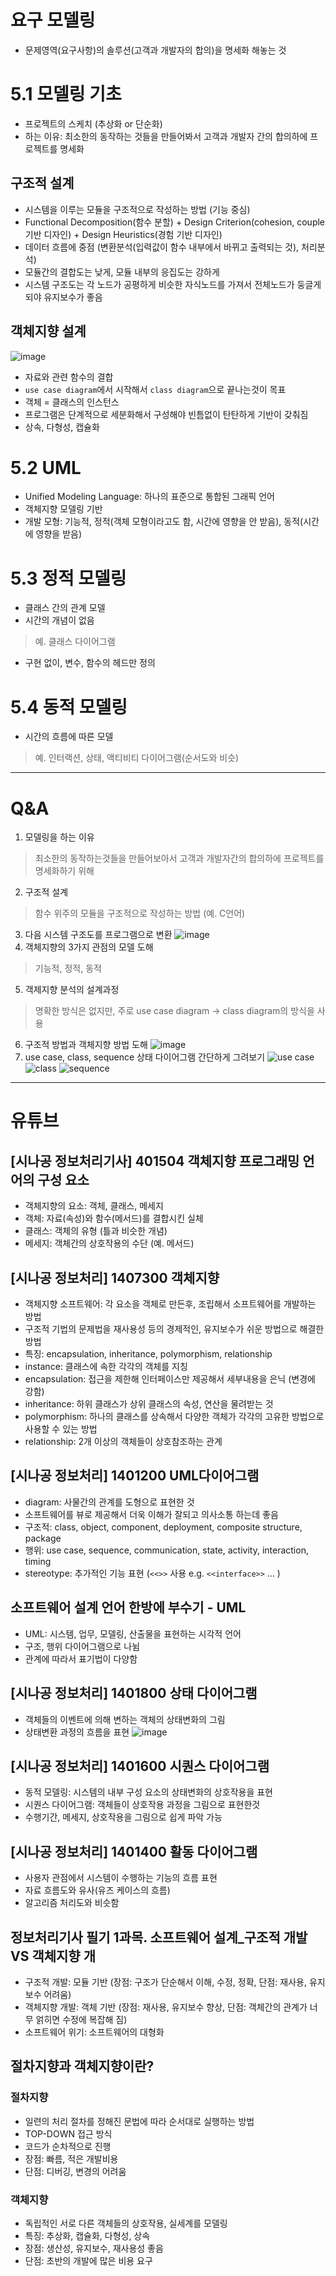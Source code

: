 # 요구 모델링
- 문제영역(요구사항)의 솔루션(고객과 개발자의 합의)을 명세화 해놓는 것 

# 5.1 모델링 기초
- 프로젝트의 스케치 (추상화 or 단순화)
- 하는 이유: 최소한의 동작하는 것들을 만들어봐서 고객과 개발자 간의 합의하에 프로젝트를 명세화
## 구조적 설계
- 시스템을 이루는 모듈을 구조적으로 작성하는 방법 (기능 중심)
- Functional Decomposition(함수 분할) + Design Criterion(cohesion, couple 기반 디자인) + Design Heuristics(경험 기반 디자인)
- 데이터 흐름에 중점 (변환분석(입력값이 함수 내부에서 바뀌고 출력되는 것), 처리분석)
- 모듈간의 결합도는 낮게, 모듈 내부의 응집도는 강하게
- 시스템 구조도는 각 노드가 공평하게 비슷한 자식노드를 가져서 전체노드가 둥글게 되야 유지보수가 좋음
## 객체지향 설계
![image](https://user-images.githubusercontent.com/61288262/163580521-33b21fef-b6bb-4957-9dde-22ae90502466.png)
- 자료와 관련 함수의 결합
- `use case diagram`에서 시작해서 `class diagram`으로 끝나는것이 목표
- 객체 = 클래스의 인스턴스
- 프로그램은 단계적으로 세분화해서 구성해야 빈틈없이 탄탄하게 기반이 갖춰짐
- 상속, 다형성, 캡슐화

# 5.2 UML
- Unified Modeling Language: 하나의 표준으로 통합된 그래픽 언어
- 객체지향 모델링 기반
- 개발 모형: 기능적, 정적(객체 모형이라고도 함, 시간에 영향을 안 받음), 동적(시간에 영향을 받음)



# 5.3 정적 모델링
- 클래스 간의 관계 모델
- 시간의 개념이 없음
> 예. 클래스 다이어그램  
- 구현 없이, 변수, 함수의 헤드만 정의

# 5.4 동적 모델링
- 시간의 흐름에 따른 모델
> 예. 인터랙션, 상태, 액티비티 다이어그램(순서도와 비슷)


<!-- # 5.5 제어 모델링
PPT 내용 x
# 5.6 모델 검증 -->

---

# Q&A
1. 모델링을 하는 이유
> 최소한의 동작하는것들을 만들어보아서 고객과 개발자간의 합의하에 프로젝트를 명세화하기 위해
2. 구조적 설계
> 함수 위주의 모듈을 구조적으로 작성하는 방법 (예. C언어)
3. 다음 시스템 구조도를 프로그램으로 변환
![image](https://user-images.githubusercontent.com/61288262/163586585-b87c1468-bd19-4801-bcad-8058b9cfdf6a.png)
4. 객체지향의 3가지 관점의 모델 도해
> 기능적, 정적, 동적
5. 객제지향 분석의 설계과정
> 명확한 방식은 없지만, 주로 use case diagram -> class diagram의 방식을 사용
6. 구조적 방법과 객체지향 방법 도해
![image](https://user-images.githubusercontent.com/61288262/163587135-e4fdede5-20dd-49b6-9844-a92d9c89c664.png)
7. use case, class, sequence 상태 다이어그램 간단하게 그려보기
![use case](https://user-images.githubusercontent.com/61288262/163587729-720a812a-3025-49e0-aead-8b3109d24b35.png)
![class](https://user-images.githubusercontent.com/61288262/163587808-7cf27555-8bfa-4cb5-b9e7-92683dc90a51.png)
![sequence](https://user-images.githubusercontent.com/61288262/163587650-0cb0b228-3036-47a9-ae8b-fe9fc4d54145.png)


---

# 유튜브
## [시나공 정보처리기사] 401504 객체지향 프로그래밍 언어의 구성 요소
- 객체지향의 요소: 객체, 클래스, 메세지
- 객체: 자료(속성)와 함수(메서드)를 결합시킨 실체
- 클래스: 객체의 유형 (틀과 비슷한 개념)
- 메세지: 객체간의 상호작용의 수단 (예. 메서드)

## [시나공 정보처리] 1407300 객체지향
- 객체지향 소프트웨어: 각 요소을 객체로 만든후, 조립해서 소프트웨어를 개발하는 방법
- 구조적 기법의 문제법을 재사용성 등의 경제적인, 유지보수가 쉬운 방법으로 해결한 방법
- 특징: encapsulation, inheritance, polymorphism, relationship
- instance: 클래스에 속한 각각의 객체를 지칭
- encapsulation: 접근을 제한해 인터페이스만 제공해서 세부내용을 은닉 (변경에 강함)
- inheritance: 하위 클래스가 상위 클래스의 속성, 연산을 물려받는 것
- polymorphism: 하나의 클래스를 상속해서 다양한 객체가 각각의 고유한 방법으로 사용할 수 있는 방법
- relationship: 2개 이상의 객체들이 상호참조하는 관계

## [시나공 정보처리] 1401200 UML다이어그램
- diagram: 사물간의 관계를 도형으로 표현한 것
- 소프트웨어를 뷰로 제공해서 더욱 이해가 잘되고 의사소통 하는데 좋음
- 구조적: class, object, component, deployment, composite structure, package
- 행위: use case, sequence, communication, state, activity, interaction, timing 
- stereotype: 추가적인 기능 표현 (`<<>>` 사용 e.g. `<<interface>>` ... )

## 소프트웨어 설계 언어 한방에 부수기 - UML
- UML: 시스템, 업무, 모델링, 산출물을 표현하는 시각적 언어
- 구조, 행위 다이어그램으로 나뉨
- 관계에 따라서 표기법이 다양함

## [시나공 정보처리] 1401800 상태 다이어그램
- 객체들의 이벤트에 의해 변하는 객체의 상태변화의 그림
- 상태변환 과정의 흐름을 표현
![image](https://user-images.githubusercontent.com/61288262/163590168-5eb057e0-1dd9-4367-be9d-b054321023d1.png)

## [시나공 정보처리] 1401600 시퀀스 다이어그램
- 동적 모델링: 시스템의 내부 구성 요소의 상태변화의 상호작용을 표현
- 시퀀스 다이어그램: 객체들이 상호작용 과정을 그림으로 표현한것
- 수행기간, 메세지, 상호작용을 그림으로 쉽게 파악 가능

## [시나공 정보처리] 1401400 활동 다이어그램
- 사용자 관점에서 시스템이 수행하는 기능의 흐름 표현
- 자료 흐름도와 유사(유즈 케이스의 흐름)
- 알고리즘 처리도와 비슷함


## 정보처리기사 필기 1과목. 소프트웨어 설계_구조적 개발 VS 객체지향 개
- 구조적 개발: 모듈 기반 (장점: 구조가 단순해서 이해, 수정, 정확, 단점: 재사용, 유지보수 어려움)
- 객체지향 개발: 객체 기반 (장점: 재사용, 유지보수 향상, 단점: 객체간의 관계가 너무 얽히면 수정에 복잡해 짐)
- 소프트웨어 위기: 소프트웨어의 대형화


## 절차지향과 객체지향이란?
### 절차지향
- 일련의 처리 절차를 정해진 문법에 따라 순서대로 실행하는 방법
- TOP-DOWN 접근 방식
- 코드가 순차적으로 진행
- 장점: 빠름, 적은 개발비용
- 단점: 디버깅, 변경의 어려움
### 객체지향
- 독립적인 서로 다른 객체들의 상호작용, 실세계를 모델링
- 특징: 추상화, 캡슐화, 다형성, 상속
- 장점: 생산성, 유지보수, 재사용성 좋음
- 단점: 초반의 개발에 많은 비용 요구